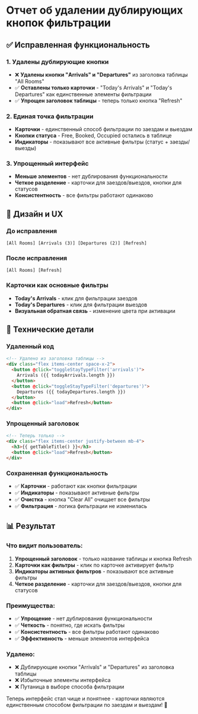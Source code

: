 # Отчет об удалении дублирующих кнопок фильтрации

## ✅ Исправленная функциональность

### 1. Удалены дублирующие кнопки

- ❌ **Удалены кнопки "Arrivals" и "Departures"** из заголовка таблицы "All Rooms"
- ✅ **Оставлены только карточки** - "Today's Arrivals" и "Today's Departures" как единственные элементы фильтрации
- ✅ **Упрощен заголовок таблицы** - теперь только кнопка "Refresh"

### 2. Единая точка фильтрации

- **Карточки** - единственный способ фильтрации по заездам и выездам
- **Кнопки статуса** - Free, Booked, Occupied остались в таблице
- **Индикаторы** - показывают все активные фильтры (статус + заезды/выезды)

### 3. Упрощенный интерфейс

- **Меньше элементов** - нет дублирования функциональности
- **Четкое разделение** - карточки для заездов/выездов, кнопки для статусов
- **Консистентность** - все фильтры работают одинаково

## 🎨 Дизайн и UX

### До исправления

```
[All Rooms] [Arrivals (3)] [Departures (2)] [Refresh]
```

### После исправления

```
[All Rooms] [Refresh]
```

### Карточки как основные фильтры

- **Today's Arrivals** - клик для фильтрации заездов
- **Today's Departures** - клик для фильтрации выездов
- **Визуальная обратная связь** - изменение цвета при активации

## 🔧 Технические детали

### Удаленный код

```html
<!-- Удалено из заголовка таблицы -->
<div class="flex items-center space-x-2">
  <button @click="toggleStayTypeFilter('arrivals')">
    Arrivals ({{ todayArrivals.length }})
  </button>
  <button @click="toggleStayTypeFilter('departures')">
    Departures ({{ todayDepartures.length }})
  </button>
  <button @click="load">Refresh</button>
</div>
```

### Упрощенный заголовок

```html
<!-- Теперь только -->
<div class="flex items-center justify-between mb-4">
  <h3>{{ getTableTitle() }}</h3>
  <button @click="load">Refresh</button>
</div>
```

### Сохраненная функциональность

- ✅ **Карточки** - работают как кнопки фильтрации
- ✅ **Индикаторы** - показывают активные фильтры
- ✅ **Очистка** - кнопка "Clear All" очищает все фильтры
- ✅ **Фильтрация** - логика фильтрации не изменилась

## 📊 Результат

### Что видит пользователь:

1. **Упрощенный заголовок** - только название таблицы и кнопка Refresh
2. **Карточки как фильтры** - клик по карточке активирует фильтр
3. **Индикаторы активных фильтров** - показывают все активные фильтры
4. **Четкое разделение** - карточки для заездов/выездов, кнопки для статусов

### Преимущества:

- ✅ **Упрощение** - нет дублирования функциональности
- ✅ **Четкость** - понятно, где искать фильтры
- ✅ **Консистентность** - все фильтры работают одинаково
- ✅ **Эффективность** - меньше элементов интерфейса

### Удалено:

- ❌ Дублирующие кнопки "Arrivals" и "Departures" из заголовка таблицы
- ❌ Избыточные элементы интерфейса
- ❌ Путаница в выборе способа фильтрации

Теперь интерфейс стал чище и понятнее - карточки являются единственным способом фильтрации по заездам и выездам! 🎉



